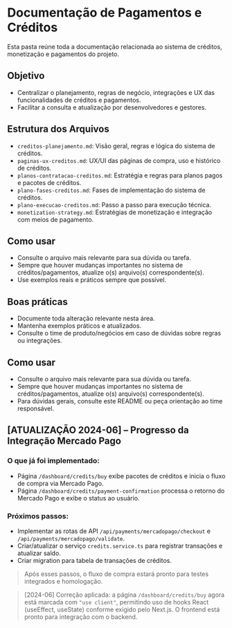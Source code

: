 # Documentação de Pagamentos e Créditos

Esta pasta reúne toda a documentação relacionada ao sistema de créditos, monetização e pagamentos do projeto.

## Objetivo
- Centralizar o planejamento, regras de negócio, integrações e UX das funcionalidades de créditos e pagamentos.
- Facilitar a consulta e atualização por desenvolvedores e gestores.

## Estrutura dos Arquivos
- `creditos-planejamento.md`: Visão geral, regras e lógica do sistema de créditos.
- `paginas-ux-creditos.md`: UX/UI das páginas de compra, uso e histórico de créditos.
- `planos-contratacao-creditos.md`: Estratégia e regras para planos pagos e pacotes de créditos.
- `plano-fases-creditos.md`: Fases de implementação do sistema de créditos.
- `plano-execucao-creditos.md`: Passo a passo para execução técnica.
- `monetization-strategy.md`: Estratégias de monetização e integração com meios de pagamento.

## Como usar
- Consulte o arquivo mais relevante para sua dúvida ou tarefa.
- Sempre que houver mudanças importantes no sistema de créditos/pagamentos, atualize o(s) arquivo(s) correspondente(s).
- Use exemplos reais e práticos sempre que possível.

## Boas práticas
- Documente toda alteração relevante nesta área.
- Mantenha exemplos práticos e atualizados.
- Consulte o time de produto/negócios em caso de dúvidas sobre regras ou integrações.

## Como usar
- Consulte o arquivo mais relevante para sua dúvida ou tarefa.
- Sempre que houver mudanças importantes no sistema de créditos/pagamentos, atualize o(s) arquivo(s) correspondente(s).
- Para dúvidas gerais, consulte este README ou peça orientação ao time responsável.

## [ATUALIZAÇÃO 2024-06] – Progresso da Integração Mercado Pago

### O que já foi implementado:
- Página `/dashboard/credits/buy` exibe pacotes de créditos e inicia o fluxo de compra via Mercado Pago.
- Página `/dashboard/credits/payment-confirmation` processa o retorno do Mercado Pago e exibe o status ao usuário.

### Próximos passos:
- Implementar as rotas de API `/api/payments/mercadopago/checkout` e `/api/payments/mercadopago/validate`.
- Criar/atualizar o serviço `credits.service.ts` para registrar transações e atualizar saldo.
- Criar migration para tabela de transações de créditos.

> Após esses passos, o fluxo de compra estará pronto para testes integrados e homologação.

> [2024-06] Correção aplicada: a página `/dashboard/credits/buy` agora está marcada com `"use client"`, permitindo uso de hooks React (useEffect, useState) conforme exigido pelo Next.js. O frontend está pronto para integração com o backend. 